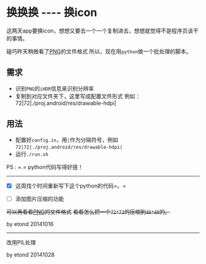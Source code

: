 换换换 ---- 换icon
==================

这两天app要换icon，想想又要去一个一个复制进去，想想就觉得不是程序员该干的事情。

碰巧昨天稍微看了[PNG](http://blog.csdn.net/bisword/article/details/2777121)的文件格式
所以，现在用`python`做一个批处理的脚本。

## 需求

* 识别`PNG`的`iHDR`信息来识别分辨率
* 复制到对应文件夹下，这里写成配置文件形式
    例如：72|72|./proj.android/res/drawable-hdpi|

## 用法

* 配置好`config.in`，用`|`作为分隔符号，例如`72|72|./proj.android/res/drawable-hdpi|`
* 运行`./run.sh`


PS : +.= python代码写得好搓！

----------------------------------------------

- [x] 这周找个时间重新写下这个python的代码=。=

- [ ] 添加图片压缩的功能 

~~可以再看看[PNG](http://blog.csdn.net/bisword/article/details/2777121)的文件格式~~
~~看看怎么把一个`72*72`的压缩到`48*48`的。~~

by etond 20141016

----------------------------------------------

改用PIL处理

by etond 20141028

